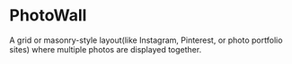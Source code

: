 # PhotoWall
A grid or masonry-style layout(like Instagram, Pinterest, or photo portfolio sites) where multiple photos are displayed together.
